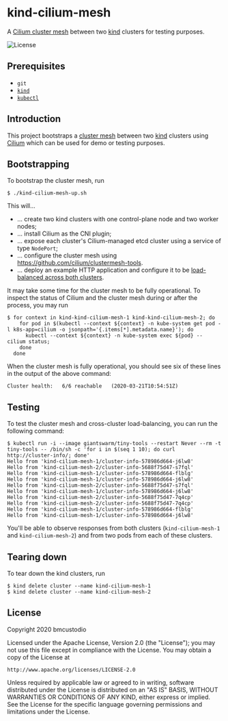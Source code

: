 # kind-cilium-mesh

A [Cilium cluster mesh](https://docs.cilium.io/en/v1.7/gettingstarted/clustermesh/) between two [kind](https://github.com/kubernetes-sigs/kind) clusters for testing purposes.

![License](https://img.shields.io/github/license/bmcustodio/kubectl-topology)

## Prerequisites

* `git`
* [`kind`](https://kind.sigs.k8s.io/docs/user/quick-start/)
* [`kubectl`](https://kubernetes.io/docs/tasks/tools/install-kubectl/)

## Introduction

This project bootstraps a [cluster mesh](https://docs.cilium.io/en/v1.7/gettingstarted/clustermesh/) between two [kind](https://github.com/kubernetes-sigs/kind) clusters using [Cilium](https://cilium.io) which can be used for demo or testing purposes.

## Bootstrapping

To bootstrap the cluster mesh, run

```shell
$ ./kind-cilium-mesh-up.sh
```

This will...

* ... create two kind clusters with one control-plane node and two worker nodes;
* ... install Cilium as the CNI plugin;
* ... expose each cluster's Cilium-managed etcd cluster using a service of type `NodePort`;
* ... configure the cluster mesh using https://github.com/cilium/clustermesh-tools.
* ... deploy an example HTTP application and configure it to be [load-balanced across both clusters](https://docs.cilium.io/en/v1.7/gettingstarted/clustermesh/#load-balancing-with-global-services).

It may take some time for the cluster mesh to be fully operational.
To inspect the status of Cilium and the cluster mesh during or after the process, you may run

```shell
$ for context in kind-kind-cilium-mesh-1 kind-kind-cilium-mesh-2; do                                                                                      
    for pod in $(kubectl --context ${context} -n kube-system get pod -l k8s-app=cilium -o jsonpath='{.items[*].metadata.name}'); do
      kubectl --context ${context} -n kube-system exec ${pod} -- cilium status;
    done
  done
```

When the cluster mesh is fully operational, you should see six of these lines in the output of the above command:

```
Cluster health:   6/6 reachable   (2020-03-21T10:54:51Z)
```

## Testing

To test the cluster mesh and cross-cluster load-balancing, you can run the following command:

```shell
$ kubectl run -i --image giantswarm/tiny-tools --restart Never --rm -t tiny-tools -- /bin/sh -c 'for i in $(seq 1 10); do curl http://cluster-info/; done'
Hello from 'kind-cilium-mesh-1/cluster-info-578986d664-j6lw8'
Hello from 'kind-cilium-mesh-2/cluster-info-5688f75d47-s7fql'
Hello from 'kind-cilium-mesh-1/cluster-info-578986d664-flblg'
Hello from 'kind-cilium-mesh-1/cluster-info-578986d664-j6lw8'
Hello from 'kind-cilium-mesh-2/cluster-info-5688f75d47-s7fql'
Hello from 'kind-cilium-mesh-1/cluster-info-578986d664-j6lw8'
Hello from 'kind-cilium-mesh-2/cluster-info-5688f75d47-7q4cp'
Hello from 'kind-cilium-mesh-2/cluster-info-5688f75d47-7q4cp'
Hello from 'kind-cilium-mesh-1/cluster-info-578986d664-flblg'
Hello from 'kind-cilium-mesh-1/cluster-info-578986d664-j6lw8'
```

You'll be able to observe responses from both clusters (`kind-cilium-mesh-1` and `kind-cilium-mesh-2`) and from two pods from each of these clusters.

## Tearing down

To tear down the kind clusters, run

```shell
$ kind delete cluster --name kind-cilium-mesh-1
$ kind delete cluster --name kind-cilium-mesh-2
```

## License

Copyright 2020 bmcustodio

Licensed under the Apache License, Version 2.0 (the "License");
you may not use this file except in compliance with the License.
You may obtain a copy of the License at

    http://www.apache.org/licenses/LICENSE-2.0

Unless required by applicable law or agreed to in writing, software
distributed under the License is distributed on an "AS IS" BASIS,
WITHOUT WARRANTIES OR CONDITIONS OF ANY KIND, either express or implied.
See the License for the specific language governing permissions and
limitations under the License.
